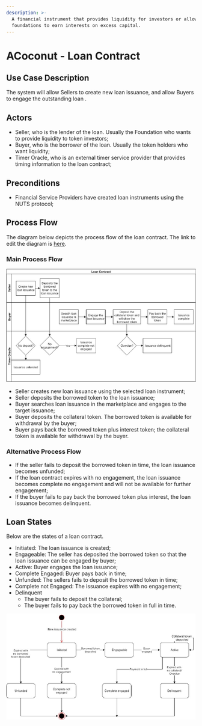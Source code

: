 ```yaml
---
description: >-
  A financial instrument that provides liquidity for investors or allows
  foundations to earn interests on excess capital.
---
```


# ACoconut - Loan Contract

## Use Case Description

The system will allow Sellers to create new loan issuance, and allow Buyers to engage the outstanding loan .

## Actors

* Seller, who is the lender of the loan. Usually the Foundation who wants to provide liquidity to token investors;
* Buyer, who is the borrower of the loan. Usually the token holders who want liquidity;
* Timer Oracle, who is an external timer service provider that provides timing information to the loan contract;

## Preconditions

* Financial Service Providers have created loan instruments using the NUTS protocol;

## Process Flow

The diagram below depicts the process flow of the loan contract. The link to edit the diagram is [here](https://www.draw.io/#G1S6LxTrcGlYD7EfgmeOWYG0lHIAxV_mXP).

### Main Process Flow

![](../.gitbook/assets/nuts-design-diagrams-loan-contract-use-case.jpg)

* Seller creates new loan issuance using the selected loan instrument;
* Seller deposits the borrowed token to the loan issuance;
* Buyer searches loan issuance in the marketplace and engages to the target issuance;
* Buyer deposits the collateral token. The borrowed token is available for withdrawal by the buyer;
* Buyer pays back the borrowed token plus interest token; the collateral token is available for withdrawal by the buyer.

### Alternative Process Flow

* If the seller fails to deposit the borrowed token in time, the loan issuance becomes unfunded;
* If the loan contract expires with no engagement, the loan issuance becomes complete no engagement and will not be available for further engagement;
* If the buyer fails to pay back the borrowed token plus interest, the loan issuance becomes delinquent.

## Loan States

Below are the states of a loan contract.

* Initiated: The loan issuance is created;
* Engageable: The seller has deposited the borrowed token so that the loan issuance can be  engaged by buyer;
* Active: Buyer engages the loan issuance;
* Complete Engaged: Buyer pays back in time;
* Unfunded: The sellers fails to deposit the borrowed token in time;
* Complete not Engaged: The issuance expires with no engagement;
* Delinquent
  * The buyer fails to deposit the collateral;
  * The buyer fails to pay back the borrowed token in full in time.

![](../.gitbook/assets/nuts-design-diagrams-loan-state-diagram-1.jpg)



